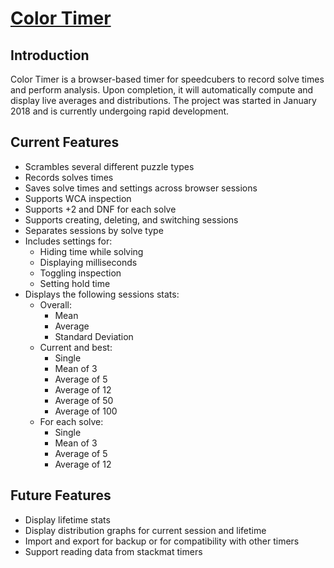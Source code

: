 # [Color Timer](https://www.colortimer.us)

## Introduction

Color Timer is a browser-based timer for speedcubers to record solve times and perform analysis. Upon completion, it will automatically compute and display live averages and distributions. The project was started in January 2018 and is currently undergoing rapid development.

## Current Features
- Scrambles several different puzzle types
- Records solves times
- Saves solve times and settings across browser sessions
- Supports WCA inspection
- Supports +2 and DNF for each solve
- Supports creating, deleting, and switching sessions
- Separates sessions by solve type
- Includes settings for:
  - Hiding time while solving
  - Displaying milliseconds
  - Toggling inspection
  - Setting hold time
- Displays the following sessions stats:
  - Overall:
    - Mean
    - Average
    - Standard Deviation
  - Current and best:
    - Single
    - Mean of 3
    - Average of 5
    - Average of 12
    - Average of 50
    - Average of 100
  - For each solve:
    - Single
    - Mean of 3
    - Average of 5
    - Average of 12

## Future Features
- Display lifetime stats
- Display distribution graphs for current session and lifetime
- Import and export for backup or for compatibility with other timers
- Support reading data from stackmat timers
